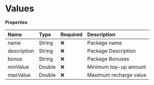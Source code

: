 # Values

**Properties**

| Name        | Type   | Required | Description            |
| :---------- | :----- | :------- | :--------------------- |
| name        | String | ❌       | Package name           |
| description | String | ❌       | Package Description    |
| bonus       | String | ❌       | Package Bonuses        |
| minValue    | Double | ❌       | Minimum top-up amount  |
| maxValue    | Double | ❌       | Maximum recharge value |

<!-- This file was generated by liblab | https://liblab.com/ -->
